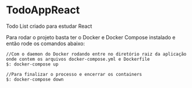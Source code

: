 # TodoAppReact
Todo List criado para estudar React

Para rodar o projeto basta ter o Docker e Docker Compose instalado e então rode os comandos abaixo:

    //Com o daemon do Docker rodando entre no diretório raiz da aplicação onde contem os arquivos docker-compose.yml e Dockerfile
    $: docker-compose up

    //Para finalizar o processo e encerrar os containers
    $: docker-compose down

